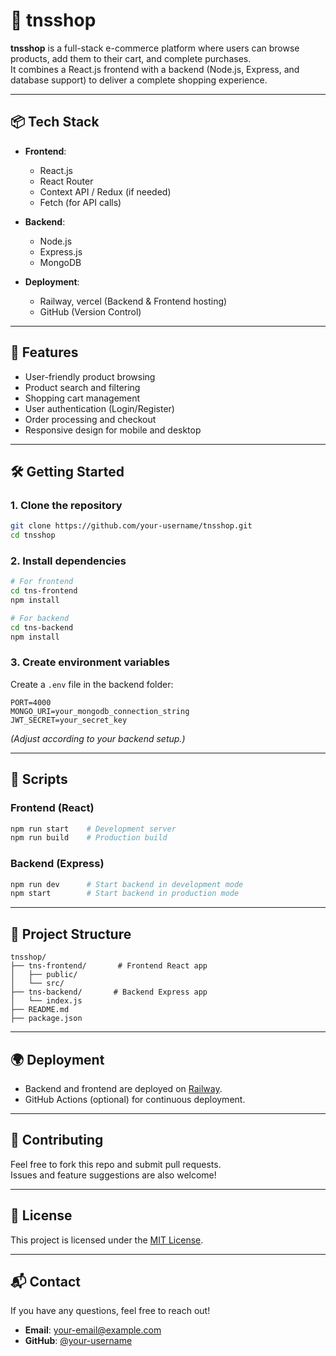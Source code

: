 # 🛒 tnsshop

**tnsshop** is a full-stack e-commerce platform where users can browse products, add them to their cart, and complete purchases.  
It combines a React.js frontend with a backend (Node.js, Express, and database support) to deliver a complete shopping experience.

---

## 📦 Tech Stack

- **Frontend**:  
  - React.js
  - React Router
  - Context API / Redux (if needed)
  - Fetch (for API calls)

- **Backend**:  
  - Node.js
  - Express.js
  - MongoDB

- **Deployment**:  
  - Railway, vercel (Backend & Frontend hosting)
  - GitHub (Version Control)

---

## 🚀 Features

- User-friendly product browsing
- Product search and filtering
- Shopping cart management
- User authentication (Login/Register)
- Order processing and checkout
- Responsive design for mobile and desktop

---

## 🛠️ Getting Started

### 1. Clone the repository

```bash
git clone https://github.com/your-username/tnsshop.git
cd tnsshop
```

### 2. Install dependencies

```bash
# For frontend
cd tns-frontend
npm install

# For backend
cd tns-backend
npm install
```

### 3. Create environment variables

Create a `.env` file in the backend folder:

```env
PORT=4000
MONGO_URI=your_mongodb_connection_string
JWT_SECRET=your_secret_key
```

*(Adjust according to your backend setup.)*

---

## 🧪 Scripts

### Frontend (React)

```bash
npm run start    # Development server
npm run build    # Production build
```

### Backend (Express)

```bash
npm run dev      # Start backend in development mode
npm start        # Start backend in production mode
```

---

## 📂 Project Structure

```
tnsshop/
├── tns-frontend/       # Frontend React app
│   ├── public/
│   └── src/
├── tns-backend/       # Backend Express app
│   └── index.js
├── README.md
├── package.json
```

---

## 🌍 Deployment

- Backend and frontend are deployed on [Railway](https://railway.app/).
- GitHub Actions (optional) for continuous deployment.

---

## 🤝 Contributing

Feel free to fork this repo and submit pull requests.  
Issues and feature suggestions are also welcome!

---

## 📜 License

This project is licensed under the [MIT License](LICENSE).

---

## 📬 Contact

If you have any questions, feel free to reach out!

- **Email**: your-email@example.com
- **GitHub**: [@your-username](https://github.com/your-username)
